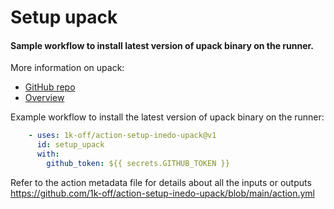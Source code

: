 # Setup upack

#### Sample workflow to install latest version of upack binary on the runner.
More information on upack:
- [GitHub repo](https://github.com/Inedo/upack)
- [Overview](https://docs.inedo.com/docs/upack-overview)

Example workflow to install the latest version of upack binary on the runner:
```yaml
    - uses: 1k-off/action-setup-inedo-upack@v1
      id: setup_upack
      with:
        github_token: ${{ secrets.GITHUB_TOKEN }}
```

Refer to the action metadata file for details about all the inputs or outputs https://github.com/1k-off/action-setup-inedo-upack/blob/main/action.yml
